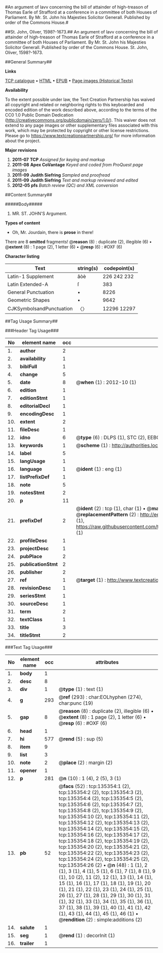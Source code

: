 #An argument of lavv concerning the bill of attainder of high-treason of Thomas Earle of Strafford at a conference in a committee of both Houses of Parliament. By Mr. St. John his Majesties Solicitor Generall. Published by order of the Commons House.#

##St. John, Oliver, 1598?-1673.##
An argument of lavv concerning the bill of attainder of high-treason of Thomas Earle of Strafford at a conference in a committee of both Houses of Parliament. By Mr. St. John his Majesties Solicitor Generall. Published by order of the Commons House.
St. John, Oliver, 1598?-1673.

##General Summary##

**Links**

[TCP catalogue](http://www.ota.ox.ac.uk/tcp/)  • 
[HTML](http://tei.it.ox.ac.uk/tcp/Texts-HTML/free/A93/A93120.html)  • 
[EPUB](http://tei.it.ox.ac.uk/tcp/Texts-EPUB/free/A93/A93120.epub) • 
[Page images (Historical Texts)](https://historicaltexts.jisc.ac.uk/eebo-99897546e)

**Availability**

To the extent possible under law, the Text Creation Partnership has waived all copyright and related or neighboring rights to this keyboarded and encoded edition of the work described above, according to the terms of the CC0 1.0 Public Domain Dedication (http://creativecommons.org/publicdomain/zero/1.0/). This waiver does not extend to any page images or other supplementary files associated with this work, which may be protected by copyright or other license restrictions. Please go to https://www.textcreationpartnership.org/ for more information about the project.

**Major revisions**

1. __2011-07__ __TCP__ *Assigned for keying and markup*
1. __2011-08__ __Apex CoVantage__ *Keyed and coded from ProQuest page images*
1. __2011-09__ __Judith Siefring__ *Sampled and proofread*
1. __2011-09__ __Judith Siefring__ *Text and markup reviewed and edited*
1. __2012-05__ __pfs__ *Batch review (QC) and XML conversion*

##Content Summary##

#####Body#####

1. MR. ST. JOHN'S Argument.

**Types of content**

  * Oh, Mr. Jourdain, there is **prose** in there!

There are 8 **omitted** fragments! 
 @__reason__ (8) : duplicate (2), illegible (6)  •  @__extent__ (8) : 1 page (2), 1 letter (6)  •  @__resp__ (6) : #OXF (6)

**Character listing**


|Text|string(s)|codepoint(s)|
|---|---|---|
|Latin-1 Supplement|âòè|226 242 232|
|Latin Extended-A|ſ|383|
|General Punctuation|•|8226|
|Geometric Shapes|▪|9642|
|CJKSymbolsandPunctuation|〈〉|12296 12297|

##Tag Usage Summary##

###Header Tag Usage###

|No|element name|occ|attributes|
|---|---|---|---|
|1.|__author__|2||
|2.|__availability__|1||
|3.|__biblFull__|1||
|4.|__change__|5||
|5.|__date__|8| @__when__ (1) : 2012-10 (1)|
|6.|__edition__|1||
|7.|__editionStmt__|1||
|8.|__editorialDecl__|1||
|9.|__encodingDesc__|1||
|10.|__extent__|2||
|11.|__fileDesc__|1||
|12.|__idno__|6| @__type__ (6) : DLPS (1), STC (2), EEBO-CITATION (1), PROQUEST (1), VID (1)|
|13.|__keywords__|1| @__scheme__ (1) : http://authorities.loc.gov/ (1)|
|14.|__label__|5||
|15.|__langUsage__|1||
|16.|__language__|1| @__ident__ (1) : eng (1)|
|17.|__listPrefixDef__|1||
|18.|__note__|5||
|19.|__notesStmt__|2||
|20.|__p__|11||
|21.|__prefixDef__|2| @__ident__ (2) : tcp (1), char (1)  •  @__matchPattern__ (2) : ([0-9\-]+):([0-9IVX]+) (1), (.+) (1)  •  @__replacementPattern__ (2) : http://eebo.chadwyck.com/downloadtiff?vid=$1&page=$2 (1), https://raw.githubusercontent.com/textcreationpartnership/Texts/master/tcpchars.xml#$1 (1)|
|22.|__profileDesc__|1||
|23.|__projectDesc__|1||
|24.|__pubPlace__|2||
|25.|__publicationStmt__|2||
|26.|__publisher__|2||
|27.|__ref__|1| @__target__ (1) : http://www.textcreationpartnership.org/docs/. (1)|
|28.|__revisionDesc__|1||
|29.|__seriesStmt__|1||
|30.|__sourceDesc__|1||
|31.|__term__|2||
|32.|__textClass__|1||
|33.|__title__|3||
|34.|__titleStmt__|2||


###Text Tag Usage###

|No|element name|occ|attributes|
|---|---|---|---|
|1.|__body__|1||
|2.|__desc__|8||
|3.|__div__|1| @__type__ (1) : text (1)|
|4.|__g__|293| @__ref__ (293) : char:EOLhyphen (274), char:punc (19)|
|5.|__gap__|8| @__reason__ (8) : duplicate (2), illegible (6)  •  @__extent__ (8) : 1 page (2), 1 letter (6)  •  @__resp__ (6) : #OXF (6)|
|6.|__head__|1||
|7.|__hi__|577| @__rend__ (5) : sup (5)|
|8.|__item__|9||
|9.|__list__|3||
|10.|__note__|2| @__place__ (2) : margin (2)|
|11.|__opener__|1||
|12.|__p__|281| @__n__ (10) : 1 (4), 2 (5), 3 (1)|
|13.|__pb__|52| @__facs__ (52) : tcp:135354:1 (2), tcp:135354:2 (2), tcp:135354:3 (2), tcp:135354:4 (2), tcp:135354:5 (2), tcp:135354:6 (2), tcp:135354:7 (2), tcp:135354:8 (2), tcp:135354:9 (2), tcp:135354:10 (2), tcp:135354:11 (2), tcp:135354:12 (2), tcp:135354:13 (2), tcp:135354:14 (2), tcp:135354:15 (2), tcp:135354:16 (2), tcp:135354:17 (2), tcp:135354:18 (2), tcp:135354:19 (2), tcp:135354:20 (2), tcp:135354:21 (2), tcp:135354:22 (2), tcp:135354:23 (2), tcp:135354:24 (2), tcp:135354:25 (2), tcp:135354:26 (2)  •  @__n__ (48) : 1 (1), 2 (1), 3 (1), 4 (1), 5 (1), 6 (1), 7 (1), 8 (1), 9 (1), 10 (2), 11 (2), 12 (1), 13 (1), 14 (1), 15 (1), 16 (1), 17 (1), 18 (1), 19 (1), 20 (1), 21 (1), 22 (1), 23 (1), 24 (1), 25 (1), 26 (1), 27 (1), 28 (1), 29 (1), 30 (1), 31 (1), 32 (1), 33 (1), 34 (1), 35 (1), 36 (1), 37 (1), 38 (1), 39 (1), 40 (1), 41 (1), 42 (1), 43 (1), 44 (1), 45 (1), 46 (1)  •  @__rendition__ (2) : simple:additions (2)|
|14.|__salute__|1||
|15.|__seg__|1| @__rend__ (1) : decorInit (1)|
|16.|__trailer__|1||
